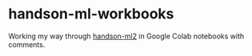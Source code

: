 # handson-ml-workbooks
Working my way through [handson-ml2](https://github.com/ageron/handson-ml2) in Google Colab notebooks with comments.
